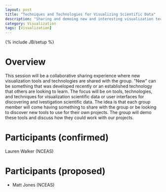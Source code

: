```yaml
---
layout: post
title: "Techniques and Technologies for Visualizing Scientific Data"
description: "Sharing and demoing new and interesting visualization techniques and technologies."
category: Visualization 
tags: [Visualization]
---
```

{% include JB/setup %}

# Overview
This session will be a collaborative sharing experience where new visualization tools and technologies are shared with the group. "New" can be something
that was developed recently or an established technology that others are looking to learn.
The focus will be on tools, technologies, and techniques for visualization scientific data or user interfaces for discovering and ivestigation scientific data.
The idea is that each group member will come having something to share with the group or be looking to discover new tools to use for their
own projects. The group will demo these tools and discuss how they could work with our projects.

# Participants (confirmed)
Lauren Walker (NCEAS)

# Participants (proposed)

- Matt Jones (NCEAS)
